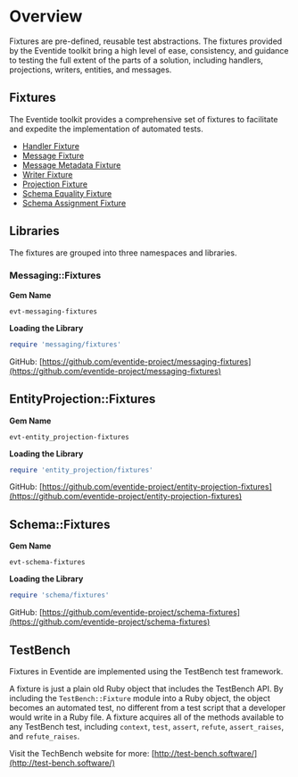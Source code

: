 # Overview

Fixtures are pre-defined, reusable test abstractions. The fixtures provided by the Eventide toolkit bring a high level of ease, consistency, and guidance to testing the full extent of the parts of a solution, including handlers, projections, writers, entities, and messages.

## Fixtures

The Eventide toolkit provides a comprehensive set of fixtures to facilitate and expedite the implementation of automated tests.

- [Handler Fixture](./handler-fixture.md)
- [Message Fixture](./message-fixture.md)
- [Message Metadata Fixture](./message-metadata-fixture.md)
- [Writer Fixture](./writer-fixture.md)
- [Projection Fixture](./projection-fixture.md)
- [Schema Equality Fixture](./schema-equality-fixture.md)
- [Schema Assignment Fixture](./schema-assignment-fixture.md)

## Libraries

The fixtures are grouped into three namespaces and libraries.

### Messaging::Fixtures

**Gem Name**

``` text
evt-messaging-fixtures
```

**Loading the Library**

``` ruby
require 'messaging/fixtures'
```

GitHub: [https://github.com/eventide-project/messaging-fixtures](https://github.com/eventide-project/messaging-fixtures)

## EntityProjection::Fixtures

**Gem Name**

``` text
evt-entity_projection-fixtures
```

**Loading the Library**

``` ruby
require 'entity_projection/fixtures'
```

GitHub: [https://github.com/eventide-project/entity-projection-fixtures](https://github.com/eventide-project/entity-projection-fixtures)

## Schema::Fixtures

**Gem Name**

``` text
evt-schema-fixtures
```

**Loading the Library**

``` ruby
require 'schema/fixtures'
```

GitHub: [https://github.com/eventide-project/schema-fixtures](https://github.com/eventide-project/schema-fixtures)

## TestBench

Fixtures in Eventide are implemented using the TestBench test framework.

A fixture is just a plain old Ruby object that includes the TestBench API. By including the `TestBench::Fixture` module into a Ruby object, the object becomes an automated test, no different from a test script that a developer would write in a Ruby file. A fixture acquires all of the methods available to any TestBench test, including `context`, `test`, `assert`, `refute`, `assert_raises`, and `refute_raises`.

Visit the TechBench website for more: [http://test-bench.software/](http://test-bench.software/)
